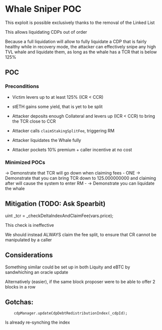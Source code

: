 # Whale Sniper POC

This exploit is possible exclusively thanks to the removal of the Linked List

This allows liquidating CDPs out of order

Because a full liquidation will allow to fully liquidate a CDP that is fairly healthy while in recovery mode, the attacker can effectively snipe any high TVL whale and liquidate them, as long as the whale has a TCR that is below 125%


## POC

### Preconditions

- Victim levers up to at least 125% (ICR < CCR)

- stETH gains some yield, that is yet to be split

- Attacker deposits enough Collateral and levers up (ICR < CCR) to bring the TCR close to CCR

- Attacker calls `claimStakingSplitFee`, triggering RM

- Attacker liquidates the Whale fully

- Attacker pockets 10% premium + caller incentive at no cost


### Minimized POCs

-> Demonstrate that TCR will go down when claiming fees - ONE
-> Demonstrate that you can bring TCR down to 125.000000000 and claiming after will cause the system to enter RM - 
-> Demonstrate you can liquidate the whale 


## Mitigation (TODO: Ask Spearbit)
uint _tcr = _checkDeltaIndexAndClaimFee(vars.price);

This check is ineffective

We should instead ALWAYS claim the fee split, to ensure that CR cannot be manipulated by a caller


## Considerations

Something similar could be set up in both Liquity and eBTC by sandwhiching an oracle update

Alternatively (easier), if the same block proposer were to be able to offer 2 blocks in a row


## Gotchas:
        cdpManager.updateCdpDebtRedistributionIndex(_cdpId);

Is already re-synching the index